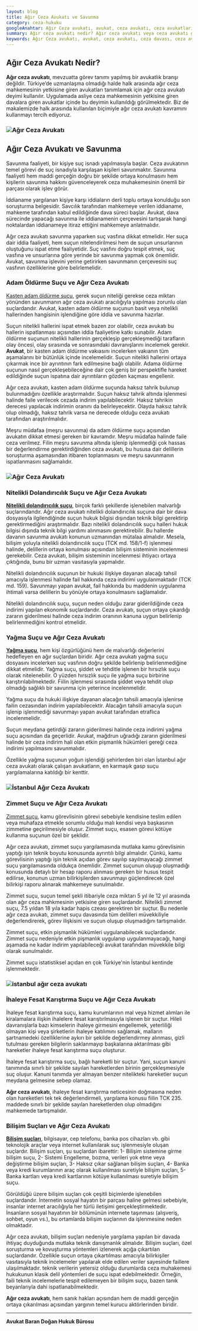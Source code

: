 ```yaml
---
layout: blog
title: Ağır Ceza Avukatı ve Savunma
category: ceza-hukuku
googleAnahtar: Ağır Ceza avukatı, avukat, ceza avukatı, ceza avukatları, ağır ceza avukatları, ceza avukatı istanbul, istanbul avukat, bakırköy avukat, hukuk bürosu
summary: Ağır ceza avukatı nedir? Ağır ceza avukatı veya ceza avukatı gibi kavramlar ve ağır ceza avukatlarının savunma işlevi, kasten adama öldürme suçu, nitelikli dolandırıcılık suçu, zimmet suçu ve yağma suçu çerçevesinde tanıtılmıştır.
keywords: Ağır Ceza avukatı, avukat, ceza avukatı, ceza davası, ceza avukatı arıyorum istanbul, istanbul avukat, bakırköy avukat, ataköy avukat, ceza avukatları, ağır ceza avukatları, hukuk bürosu
---
```



## Ağır Ceza Avukatı Nedir?

**Ağır ceza avukatı**, mevzuatta görev tanımı yapılmış bir avukatlık branşı değildir. Türkiye’de uzmanlaşma olmadığı halde halk arasında ağır ceza mahkemesinin yetkisine giren avukatları tanımlamak için ağır ceza avukatı deyimi kullanılır. Uygulamada asliye ceza mahkemesinin yetkisine giren davalara giren avukatlar içinde bu deyimin kullanıldığı görülmektedir. Biz de makalemizde halk arasında kullanılan biçimiyle ağır ceza avukatı kavramını kullanmayı tercih ediyoruz.

### ![Ağır Ceza Avukatı](https://camo.githubusercontent.com/5128725cfb59d8a717d6fffeb82260a5c3732af2/687474703a2f2f692e68697a6c69726573696d2e636f6d2f5636446135522e6a7067 "Ağır Ceza Avukatı")

##  Ağır Ceza Avukatı ve Savunma

Savunma faaliyeti, bir kişiye suç isnadı yapılmasıyla başlar. Ceza avukatının temel görevi de suç isnadıyla karşılaşan kişileri savunmaktır. Savunma faaliyeti hem maddi gerçeğin doğru bir şekilde ortaya konulmasını hem kişilerin savunma hakkını güvenceleyerek ceza muhakemesinin önemli bir parçası olarak işlev görür.

İddianame yargılanan kişiye karşı iddiaların derli toplu ortaya konulduğu son soruşturma belgesidir. Savcılık tarafından mahkemeye verilen iddianame, mahkeme tarafından kabul edildiğinde dava süreci başlar. Avukat, dava sürecinde yapacağı savunma ile iddianamenin çerçevesini  tartışarak hangi noktalardan iddianameye itiraz ettiğini mahkemeye anlatmalıdır.

Ağır ceza avukatı savunma yaparken suç vasfına dikkat etmelidir. Her suça dair iddia faaliyeti, hem suçun nitelendirilmesi hem de suçun unsurlarının oluştuğunu ispat etme faaliyetidir. Suç vasfını doğru tespit etmek, suç vasfına ve unsurlarına göre yerinde bir savunma yapmak çok önemlidir. Avukat, savunma işlevini yerine getirirken savunmanın çerçevesini suç vasfının özelliklerine göre belirlemelidir.



### Adam Öldürme Suçu ve Ağır Ceza Avukatı

[Kasten adam öldürme suçu,](https://barandogan.av.tr/blog/ceza-hukuku/kasten-adam-oldurme-sucu-cezasi.html) gerek suçun niteliği gerekse ceza miktarı yönünden savunmanın ağır ceza avukatı aracılığıyla yapılması zorunlu olan suçlardandır. Avukat, kasten adam öldürme suçunun basit veya nitelikli hallerinden hangisinin işlendiğine göre iddia ve savunma hazırlar.

Suçun nitelikli hallerini ispat etmek bazen zor olabilir, ceza avukatı bu hallerin ispatlanması açısından iddia faaliyetine katkı sunabilir. Adam öldürme suçunun nitelikli hallerinin gerçekleşip gerçekleşmediği tarafların olay öncesi, olay sırasında ve sonrasındaki davranışlarını incelemek gerekir. **Avukat**, bir kasten adam öldürme vakıasını incelerken vakıanın tüm aşamalarını bir bütünlük içinde incelemelidir. Suçun nitelikli hallerini ortaya çıkarmak ince bir ayrıntının fark edilmesine bağlı olabilir. Adama öldürme suçunun nasıl gerçekleşebileceğine dair çok geniş bir perspektifle hareket edildiğinde suçun ispatına dair ayrıntıların gözden kaçması engellenir.

Ağır ceza avukatı, kasten adam öldürme suçunda haksız tahrik bulunup bulunmadığını özellikle araştırmalıdır. Suçun haksız tahrik altında işlenmesi halinde faile verilecek cezada indirim yapılabilecektir. Haksız tahrikin derecesi yapılacak indirimin oranını da belirleyecektir. Olayda haksız tahrik olup olmadığı, haksız tahrik varsa ne derecede olduğu ceza avukatı tarafından araştırılmalıdır.

Meşru müdafaa (meşru savunma) da adam öldürme suçu açısından avukatın dikkat etmesi gereken bir kavramdır. Meşru müdafaa halinde faile ceza verilmez. Filin meşru savunma altında işlenip işlenmediği çok hassas bir değerlendirme gerektirdiğinden ceza avukatı, bu hususa dair delillerin soruşturma aşamasından itibaren toplanmasını ve meşru savunmanın ispatlanmasını sağlamalıdır.


### ![Ağır Ceza Avukatı](https://camo.githubusercontent.com/d54eed6bab26f4a1be7b8122bd2b18d63efefc2d/687474703a2f2f692e68697a6c69726573696d2e636f6d2f6d356f3638792e6a7067 "Ağır Ceza Avukatı")


### Nitelikli Dolandırıcılık Suçu ve Ağır Ceza Avukatı

[**Nitelikli dolandırıcılık suçu**](http://barandogan.av.tr/blog/ceza-hukuku/nitelikli-dolandiricilik-sucu-cezasi.html), birçok farklı şekillerde işlenebilen malvarlığı suçlarındandır. Ağır ceza avukatı nitelikli dolandırıcılık suçuna dair bir dava dosyasıyla ilgilendiğinde suçun hukuk bilgisi dışından teknik bilgi gerektirip gerektirmediğini araştırmalıdır. Bazı nitelikli dolandırıcılık suçu halleri hukuk bilgisi dışında teknik bilgi yardımı alınmasını gerektirebilir. Bu hallerde davanın savunma avukatı konunun uzmanından mütalaa almalıdır. Mesela, bilişim yoluyla nitelikli dolandırıcılık suçu (TCK md. 158/1-f) işlenmesi halinde, delillerin ortaya konulması açısından bilişim sisteminin incelenmesi gerekebilir. Ceza avukatı, bilişim sisteminin incelenmesi ihtiyacı ortaya çıktığında, bunu bir uzman vasıtasıyla yapmalıdır.

Nitelikli dolandırıcılık suçunun bir hukuki ilişkiye dayanan alacağı tahsil amacıyla işlenmesi halinde fail hakkında ceza indirimi uygulanmaktadır (TCK md. 159). Savunmayı yapan avukat, fail hakkında bu maddenin uygulanma ihtimali varsa delillerin bu yönüyle ortaya konulmasını sağlamalıdır.

Nitelikli dolandırıcılık suçu, suçun neden olduğu zarar giderildiğinde ceza indirimi yapılan ekonomik suçlardandır. Ceza avukatı, suçun ortaya çıkardığı zararın giderilmesi halinde ceza indirim oranının kanuna uygun belirlenip belirlenmediğini kontrol etmelidir.


### Yağma Suçu ve Ağır Ceza Avukatı

[**Yağma suçu**]( http://barandogan.av.tr/blog/ceza-hukuku/yagma-sucu-gasp-sucu.html), hem kişi özgürlüğünü hem de malvarlığı değerlerini hedefleyen en ağır suçlardan biridir.  Ağır ceza avukatı yağma suçu dosyasını incelerken suç vasfının doğru şekilde belirlenip belirlenmediğine dikkat etmelidir. Yağma suçu, şiddet ve tehditle işlenen bir hırsızlık suçu olarak nitelenebilir. O yüzden hırsızlık suçu ile yağma suçu birbirine karıştırılabilmektedir. Fiilin işlenmesi sırasında şiddet veya tehdit olup olmadığı sağlıklı bir savunma için yeterince incelenmelidir.

Yağma suçu da hukuki ilişkiye dayanan alacağın tahsili amacıyla işlenirse failin cezasından indirim yapılabilecektir. Alacağın tahsili amacıyla suçun işlenip işlenmediği savunmayı yapan avukat tarafından etraflıca incelenmelidir.

Suçun meydana getirdiği zararın giderilmesi halinde ceza indirimi yağma suçu açısından da geçerlidir.  Avukat, mağdrun uğradığı zararın giderilmesi halinde bir ceza indirim hali olan etkin pişmanlık hükümleri gereği ceza indirimi yapılmasını savunmalıdır.

Özellikle yağma suçunun yoğun işlendiği şehirlerden biri olan İstanbul ağır ceza avukatı olarak çalışan avukatların, en karmaşık gasp suçu yargılamalarına katıldığı bir kenttir.

### ![İstanbul Ağır Ceza Avukatı](https://camo.githubusercontent.com/ff6b5b8724002302067cf5a2e58741936968f8ad/687474703a2f2f692e68697a6c69726573696d2e636f6d2f6b4c416d52792e6a7067 "İstanbul Ağır Ceza Avukatı")

### Zimmet Suçu ve Ağır Ceza Avukatı

[Zimmet suçu](https://barandogan.av.tr/blog/ceza-hukuku/zimmet-sucu-nedir.html), kamu görevlisinin görevi sebebiyle kendisine teslim edilen veya muhafaza etmekle sorumlu olduğu malı kendisi veya başkasının zimmetine geçirilmesiyle oluşur. Zimmet suçu, esasen görevi kötüye kullanma suçunun özel bir şeklidir.

Ağır ceza avukatı, zimmet suçu yargılamasında mutlaka kamu görevlisinin yaptığı işin teknik boyutu konusunda ayrıntılı bilgi almalıdır. Çünkü, kamu görevlisinin yaptığı işin teknik açıdan görev sayılıp sayılmayacağı zimmet suçu yargılamasında oldukça önemlidir. Zimmet suçunun oluşup oluşmadığı konusunda detaylı bir hesap raporu alınması gereken bir husus tespit edilirse, konunun uzman bilirkişilerden savunmayı güçlendirecek özel bilirkişi raporu alınarak mahkemeye sunulmalıdır.

Zimmet suçu, suçun temel şekli itibariyle ceza miktarı 5 yıl ile 12 yıl arasında olan ağır ceza mahkmesinin yetkisine giren suçlardandır. Nitelikli zimmet suçu, 7.5 yıldan 18 yıla kadar hapis czeası gerektiren bir suçtur. Bu nedenle ağır ceza avukatı, zimmet suçu davasında tüm delilleri müvekkiliyle değerlendirerek, görev ilişkisini ve suçun oluşup oluşmadığını tartışmalıdır.

Zimmet suçu, etkin pişmanlık hükümleri uygulanabilecek suçlardandır. Zimmet suçu nedeniyle etkin pişmanlık uygulanıp uygulanmayacağı, hangi aşamada ne kadar indirim yapılabileceği avukat tarafından müvekkile bilgi olarak sunulmalıdır.

Zimmet suçu istatistiksel açıdan en çok Türkiye'nin İstanbul kentinde işlenmektedir.

### ![istanbul ağır ceza avukatı](https://camo.githubusercontent.com/e03c5eec7772b00b322008094dd48de25aa65ad3/687474703a2f2f692e68697a6c69726573696d2e636f6d2f6d37645952562e6a7067 "Ağır Ceza Avukatı")

### İhaleye Fesat Karıştırma Suçu ve Ağır Ceza Avukatı

İhaleye fesat karıştırma suçu, kamu kurumlarının mal veya hizmet alımları ile kiralamalara ilişkin ihalelere fesat karıştırlmasıyla işlenen bir suçtur. Hileli davranışlarla bazı kimselerin ihaleye girmesini engellemek, yeterliliği olmayan kişi veya şirketlerin ihaleye katılımını sağlamak, malların şartnamedeki özelliklerine aykırı bir şekilde değerlendirmey alınması, gizli tutulması gereken bilgilerin saklanmayıp başkalarına aktarılması gibi hareketler ihaleye fesat karıştırma suçu oluşturur.

İhaleye fesat karıştırma suçu, bağlı hareketli bir suçtur. Yani, suçun kanuni tanımında sınırlı bir şekilde sayılan hareketlerden birinin gerçekleşmesiyle suç oluşur. Kanuni tanımda yer almayan benzer nitelikteki hareketler suçun meydana gelmesine sebep olamaz.

**Ağır ceza avukatı**, ihaleye fesat karıştırma neticesinin doğmasına neden olan hareketleri tek tek değerlendirmeli, yargılama konusu fiilin TCK  235. maddede sınırlı bir şekilde sayılan hareketlerden olup olmadığını mahkemede tartışmalıdır.


### Bilişim Suçları ve Ağır Ceza Avukatı

[**Bilişim suçları**](https://barandogan.av.tr/blog/ceza-hukuku/bilisim-suclari-nelerdir.html), bilgisayar, cep telefonu, banka pos cihazları vb. gibi teknolojik araçlar veya internet kullanılarak suç işlenmesiyle oluşan suçlardır. Bilişim suçları, şu suçlardan ibarettir: 1- Bilişim sistemine girme bilişim suçu, 2- Sistemi Engelleme, bozma, verileri yok etme veya değiştirme bilişim suçları, 3- Haksız çıkar sağlanan bilişim suçları, 4- Banka veya kredi kurumlarının araç olarak kullanılması suretiyle bilişim suçları, 5- Banka kartları veya kredi kartlarının kötüye kullanılması suretiyle bilişim suçu.

Görüldüğü üzere bilişim suçları çok çeşitli biçimlerde işlenebilen suçlardandır. İnternetin sosyal hayatın bir parçası haline gelmesi sebebiyle, insanlar internet aracılığıyla her türlü iletişimi gerçekleştirmektedir. İnsanların sosyal hayatının bir bölümünün internete taşınması (alışveriş, sohbet, oyun vs.), bu ortamlarda bilişim suçlarının da işlenmesine neden olmaktadır.

Ağır ceza avukatı, bilişim suçları nedeniyle yargılama yapılan bir davada ihtiyaç duyduğunda mutlaka teknik danışmanlık almalıdır. Bilişim suçları, özel soruşturma ve kovuşturma yöntemleri izlenerek açığa çıkartılan suçlardandır. Özellikle suçun ortaya çıkartılması amacıyla bilirkişiler vasıtasıyla teknik incelemeler yapılarak elde edilen veriler sayesinde faillere ulaşılmaktadır. teknik verilerin yetersiz olduğu durumlarda ceza muhakemesi hukukunun klasik delil yöntemleri de suçu ispat edebilmektedir. Örneğin, faili teknik incelemelerle tespit edilemeyen bir bilişim suçu, bazen tanık beyanlarıyla dahi ispatlanabilmektedir.





**Ağır ceza avukatı**, hem sanık hakları açısından hem de maddi gerçeğin ortaya çıkarılması açısından yargının temel kurucu aktörlerinden biridir.


______________________________________________________________________________________________________________________________________

**Avukat Baran Doğan Hukuk Bürosu**

